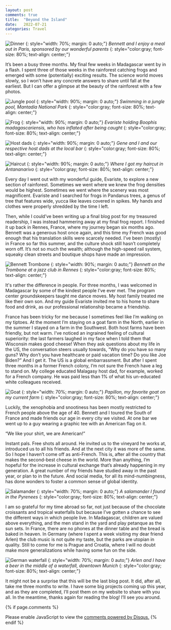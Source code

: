 ```yaml
---
layout: post
comments: true
title:  "Beyond the Island"
date:   2022-07-21
categories: Travel
---
```

![Dinner](/assets/brothersmeal.JPG)
{: style="width: 70%; margin: 0 auto;"}
*Bennett and I enjoy a meal out in Paris, sponsored by our wonderful parents*
{: style="color:gray; font-size: 80%; text-align: center;"}

It’s been a busy three months. My final few weeks in Madagascar went by in a flash. I spent three of those weeks in the rainforest catching frogs and emerged with some (potentially) exciting results. The science world moves slowly, so I won’t have any concrete answers to share until fall at the earliest. But I can offer a glimpse at the beauty of the rainforest with a few photos. 

![Jungle pool](/assets/raintsoa.JPG)
{: style="width: 90%; margin: 0 auto;"}
*Swimming in a jungle pool, Mantadia National Park*
{: style="color:gray; font-size: 80%; text-align: center;"}

![Frog](/assets/boophis.JPG)
{: style="width: 90%; margin: 0 auto;"}
*Evariste holding Boophis madagascariensis, who has inflated after being caught*
{: style="color:gray; font-size: 80%; text-align: center;"}

![Host dads](/assets/hostdads.JPG)
{: style="width: 90%; margin: 0 auto;"}
*Gene and I and our respective host dads at the local bar*
{: style="color:gray; font-size: 80%; text-align: center;"}

![Haircut](/assets/haircut.JPG)
{: style="width: 90%; margin: 0 auto;"}
*Where I got my haircut in Antananarivo*
{: style="color:gray; font-size: 80%; text-align: center;"}

Every day I went out with my wonderful guide, Evariste, to explore a new section of rainforest. Sometimes we went where we knew the frog densities would be highest. Sometimes we went where the scenery was most magnificent. Evariste and I searched for frogs in Pandanus trees, a genus of tree that features wide, yucca like leaves covered in spikes. My hands and clothes were properly shredded by the time I left. 

Then, while I could’ve been writing up a final blog post for my treasured readership, I was instead hammering away at my final frog report. I finished it up back in Rennes, France, where my journey began six months ago. Bennett was a generous host once again, and this time my French was good enough that his translation skills were scarcely needed. I’ve been (mostly) in France so far this summer, and the culture shock still hasn’t completely worn off. It’s not so much the wealth; although the high-speed rail system, squeaky clean streets and boutique shops have made an impression. 

![Bennett Trombone](/assets/bennettmusic.JPG)
{: style="width: 90%; margin: 0 auto;"}
*Bennett on the Trombone at a jazz club in Rennes*
{: style="color:gray; font-size: 80%; text-align: center;"}

It's rather the difference in people. For three months, I was welcomed in Madagascar by some of the kindest people I’ve ever met. The program center groundskeepers taught me dance moves. My host family treated me like their own son. And my guide Evariste invited me to his home to share food and drink, as our professional relationship became a friendship. 

France has been tricky for me because I sometimes feel like I’m walking on my tiptoes. At the moment I’m staying on a goat farm in the North, earlier in the summer I stayed on a farm in the Southwest. Both host farms have been friendly, but not warm. I’ve noticed an ingrained feeling of cultural superiority: the last farmers laughed in my face when I told them that Wisconsin makes good cheese! When they ask questions about my life in the US, the conversation steers usually towards, "Why do you have so many guns? Why don’t you have healthcare or paid vacation time? Do you like Joe Biden?” And I get it. The US is a global embarrassment. But after I spent three months in a former French colony, I’m not sure the French have a leg to stand on. My college educated Malagasy host dad, for example, worked for a French company. He was paid less than 1% of what his un-educated white colleagues received.

![Goat](/assets/papillon.JPG)
{: style="width: 70%; margin: 0 auto;"}
*Papillon, my favorite goat on my current farm*
{: style="color:gray; font-size: 80%; text-align: center;"}

Luckily, the xenophobia and snootiness has been mostly restricted to French people above the age of 40. Bennett and I toured the South of France and made friends our age in every city we visited. At one bar we went up to a guy wearing a graphic tee with an American flag on it. 

“We like your shirt, we are American!”

Instant pals. Free shots all around. He invited us to the vineyard he works at, introduced us to all his friends. And at the next city it was more of the same. So I hope I haven’t come off as anti-French. This is, after all the country that makes the second-best cheese in the world. More than anything, I’m hopeful for the increase in cultural exchange that’s already happening in my generation. A great number of my friends have studied away in the past year, or plan to in the future. And social media, for all its mind-numbingness, has done wonders to foster a common sense of global identity. 

![Salamander](/assets/salamander.JPG)
{: style="width: 70%; margin: 0 auto;"}
*A salamander I found in the Pyrenees*
{: style="color:gray; font-size: 80%; text-align: center;"}

I am so grateful for my time abroad so far, not just because of the chocolate croissants and tropical waterfalls but because I’ve gotten a chance to see the different ways in which people live. In Madagascar, children are valued above everything, and the men stand in the yard and play petanque as the sun sets. In France, there are no phones at the dinner table and the bread is baked in heaven. In Germany (where I spent a week visiting my dear friend Arlen) the club music is not quite my taste, but the parks are utopian in quality. Still to come for me is Prague and Croatia, where I will no doubt make more generalizations while having some fun on the side. 

![German waterfall](/assets/arlenwaterfall.JPG)
{: style="width: 70%; margin: 0 auto;"}
*Arlen and I have a beer in the middle of a waterfall, downtown Munich*
{: style="color:gray; font-size: 80%; text-align: center;"}

It might not be a surprise that this will be the last blog post. It did, after all, take me three months to write. I have some big projects coming up this year, and as they are completed, I’ll post them on my website to share with you all. In the meantime, thanks again for reading the blog! I’ll see you around.

{% if page.comments %}
<div id="disqus_thread"></div>
<script>
    /**
    *  RECOMMENDED CONFIGURATION VARIABLES: EDIT AND UNCOMMENT THE SECTION BELOW TO INSERT DYNAMIC VALUES FROM YOUR PLATFORM OR CMS.
    *  LEARN WHY DEFINING THESE VARIABLES IS IMPORTANT: https://disqus.com/admin/universalcode/#configuration-variables    */
    /*
    var disqus_config = function () {
    this.page.url = 'https://www.hughgabriel.com/Travel/2022/07/21/Beyond-the-Island.html';  // Replace PAGE_URL with your page's canonical URL variable
    this.page.identifier = '/Travel/2022/07/21/Beyond-the-Island.html'; // Replace PAGE_IDENTIFIER with your page's unique identifier variable
    };
    */
    (function() { // DON'T EDIT BELOW THIS LINE
    var d = document, s = d.createElement('script');
    s.src = 'https://hughsblog-1.disqus.com/embed.js';
    s.setAttribute('data-timestamp', +new Date());
    (d.head || d.body).appendChild(s);
    })();
</script>
<noscript>Please enable JavaScript to view the <a href="https://disqus.com/?ref_noscript">comments powered by Disqus.</a></noscript>
{% endif %}
